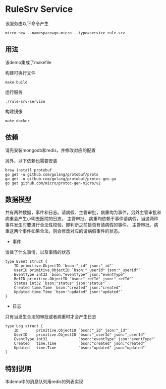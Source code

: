 # RuleSrv Service

该服务由以下命令产生

```
micro new --namespace=go.micro --type=service rule-srv
```

## 用法

该demo集成了makefile

构建可执行文件

```
make build
```

运行服务
```
./rule-srv-service
```

构建镜像
```
make docker
```

## 依赖

请先安装mongodb和redis，并修改对应的配置

另外，以下依赖也需要安装
```
brew install protobuf
go get -u github.com/golang/protobuf/proto
go get -u github.com/golang/protobuf/protoc-gen-go
go get github.com/micro/protoc-gen-micro/v2
```

## 数据模型

共有两种数据，事件和日志。请病假、主管审批，病重均为事件，另外主管审批和病重会产生小明去医院的日志。
主管审批、病重均依赖于事件请病假，当这两种事件发生时要进行合法性校验，即判断之前是否有请病假的事件。
主管审批、病重这两个事件如果合法，则会修改对应的请病假事件的状态。

- 事件

谁做了什么事情，以及事情的状态
```
type Event struct {
	ID primitive.ObjectID `bson:"_id" json:"_id"`
	UserID primitive.ObjectID `bson:"_userId" json:"_userId"`
	EventType int32 `bson:"eventType" json:"eventType"`
	RefID primitive.ObjectID `bson:"_refId" json:"_refId"`
	Status int32 `bson:"status" json:"status"`
	Created time.Time `bson:"created" json:"created"`
	Updated time.Time `bson:"updated" json:"updated"`
}
```
- 日志

只有当发生合法的审批或者病重时才会产生日志
```
type Log struct {
	ID        primitive.ObjectID `bson:"_id" json:"_id"`
	UserID    primitive.ObjectID `bson:"_userId" json:"_userId"`
	EventType int32              `bson:"eventType" json:"eventType"`
	Created   time.Time          `bson:"created" json:"created"`
	Updated   time.Time          `bson:"updated" json:"updated"`
}
```
## 特别说明

本demo中的消息队列用redis的列表实现